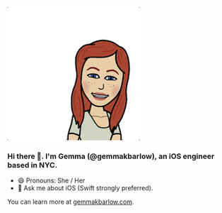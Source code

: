 <img src="https://github.com/gemmakbarlow/gemmakbarlow/blob/master/gemma-hi-banner.png?raw=true " alt="Gemma's Bitmoji. Image of a woman smiling." /></td>


### Hi there 👋. I'm Gemma (@gemmakbarlow), an iOS engineer based in NYC. 

- 😄 Pronouns: She / Her
- 💬 Ask me about iOS (Swift strongly preferred). 

You can learn more at <a href="https://www.gemmakbarlow.com">gemmakbarlow.com</a>. 
